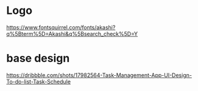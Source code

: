 # Logo

https://www.fontsquirrel.com/fonts/akashi?q%5Bterm%5D=Akashi&q%5Bsearch_check%5D=Y

# base design

https://dribbble.com/shots/17982564-Task-Management-App-UI-Design-To-do-list-Task-Schedule